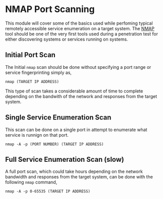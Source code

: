# NMAP Port Scanning
This module will cover some of the basics used while perfoming typical remotely accessible service enumeration on a target system. The [NMAP](https://nmap.org) tool should be one of the very first tools used during a penetration test for either discovering systems or services running on systems.

## Initial Port Scan
The Initial `nmap` scan should be done without specifying a port range or service fingerprinting simply as,

`nmap (TARGET IP ADDRESS)`

This type of scan takes a considerable amount of time to complete depending on the bandwith of the network and responses from the target system. 

## Single Service Enumeration Scan
This scan can be done on a single port in attempt to enumerate what service is runnign on that port.

`nmap -A -p (PORT NUMBER) (TARGET IP ADDRESS)`

## Full Service Enumeration Scan (slow)
A full port scan, which could take hours depending on the network bandwidth and responses from the target system, can be done with the following `nmap` command,

`nmap -A -p 0-65535 (TARGET IP ADDRESS)`
